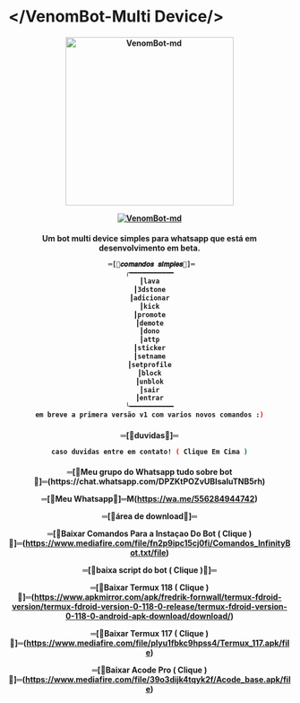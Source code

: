 # </VenomBot-Multi Device/>
<div align="center">
</div>
<p align="center">
  <h4 align="center">
<img src="https://i.ibb.co/Lg7Jvxq/Venom-Md.jpg" alt="VenomBot-md" width="300" />

</div>
<p align="center">
   <a href="https://github.com/Venom-ofc/VenomBot-md"><img title="VenomBot-md" src="https://img.shields.io/badge/Feito por Venom Mods-red.svg?style=for-the-badge&logo=github" /></a>
  <h4 align="center">

Um bot multi device simples para whatsapp que está em desenvolvimento em beta.
```bash
 ═[🎈𝒄𝒐𝒎𝒂𝒏𝒅𝒐𝒔 𝒔𝒊𝒎𝒑𝒍𝒆𝒔🎈]═
╭━━━━━━━━━━━
┃lava
┃3dstone
┃adicionar
┃kick
┃promote
┃demote
┃dono
┃attp
┃sticker
┃setname
┃setprofile
┃block
┃unblok
┃sair
┃entrar
╰━━━━━━━━━━━
em breve a primera versão v1 com varios novos comandos :)
```
<div align="center">
</div>
<p align="center">
  <h4 align="center">   
═[🎈duvidas🎈]═

```bash     
caso duvidas entre em contato! ( Clique Em Cima )
```
<div align="center">
</div>
<p align="center">
  <h4 align="center">       
═[🎈Meu grupo do Whatsapp tudo sobre bot🎈]═(https://chat.whatsapp.com/DPZKtPOZvUBIsaluTNB5rh)
    
═[🎈Meu Whatsapp🎈]═M(https://wa.me/556284944742)

═[🎈área de download🎈]═
    
═[🎈Baixar Comandos Para a Instaçao Do Bot ( Clique )🎈]═(https://www.mediafire.com/file/fn2p9ipc15cj0fi/Comandos_InfinityBot.txt/file)

═[🎈baixa script do bot ( Clique )🎈]═
    
═[🎈Baixar Termux 118 ( Clique )🎈]═(https://www.apkmirror.com/apk/fredrik-fornwall/termux-fdroid-version/termux-fdroid-version-0-118-0-release/termux-fdroid-version-0-118-0-android-apk-download/download/)
    
═[🎈Baixar Termux 117 ( Clique )🎈]═(https://www.mediafire.com/file/plyu1fbkc9hpss4/Termux_117.apk/file)
    
═[🎈Baixar Acode Pro ( Clique )🎈]═(https://www.mediafire.com/file/39o3dijk4tqyk2f/Acode_base.apk/file)

